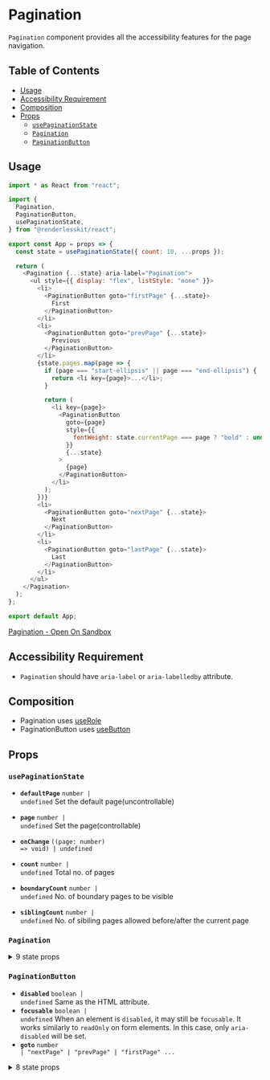 # Pagination

`Pagination` component provides all the accessibility features for the page
navigation.

## Table of Contents

- [Usage](#usage)
- [Accessibility Requirement](#accessibility-requirement)
- [Composition](#composition)
- [Props](#props)
  - [`usePaginationState`](#usepaginationstate)
  - [`Pagination`](#pagination)
  - [`PaginationButton`](#paginationbutton)

## Usage

```js
import * as React from "react";

import {
  Pagination,
  PaginationButton,
  usePaginationState,
} from "@renderlesskit/react";

export const App = props => {
  const state = usePaginationState({ count: 10, ...props });

  return (
    <Pagination {...state} aria-label="Pagination">
      <ul style={{ display: "flex", listStyle: "none" }}>
        <li>
          <PaginationButton goto="firstPage" {...state}>
            First
          </PaginationButton>
        </li>
        <li>
          <PaginationButton goto="prevPage" {...state}>
            Previous
          </PaginationButton>
        </li>
        {state.pages.map(page => {
          if (page === "start-ellipsis" || page === "end-ellipsis") {
            return <li key={page}>...</li>;
          }

          return (
            <li key={page}>
              <PaginationButton
                goto={page}
                style={{
                  fontWeight: state.currentPage === page ? "bold" : undefined,
                }}
                {...state}
              >
                {page}
              </PaginationButton>
            </li>
          );
        })}
        <li>
          <PaginationButton goto="nextPage" {...state}>
            Next
          </PaginationButton>
        </li>
        <li>
          <PaginationButton goto="lastPage" {...state}>
            Last
          </PaginationButton>
        </li>
      </ul>
    </Pagination>
  );
};

export default App;
```

[Pagination - Open On Sandbox](https://codesandbox.io/s/cwuhv)

## Accessibility Requirement

- `Pagination` should have `aria-label` or `aria-labelledby` attribute.

## Composition

- Pagination uses [useRole](https://reakit.io/docs/role)
- PaginationButton uses [useButton](https://reakit.io/docs/button)

## Props

### `usePaginationState`

- **`defaultPage`** <code>number | undefined</code> Set the default
  page(uncontrollable)
- **`page`** <code>number | undefined</code> Set the page(controllable)
- **`onChange`** <code>((page: number) =&#62; void) | undefined</code>

- **`count`** <code>number | undefined</code> Total no. of pages
- **`boundaryCount`** <code>number | undefined</code> No. of boundary pages to
  be visible
- **`siblingCount`** <code>number | undefined</code> No. of sibiling pages
  allowed before/after the current page

### `Pagination`

<details><summary>9 state props</summary>
> These props are returned by the state hook. You can spread them into this component (`{...state}`) or pass them separately. You can also provide these props from your own state logic.

- **`currentPage`** <code>number</code> The current active page
- **`pages`** <code>(string | number)[]</code> All the page with start & end
  ellipsis
- **`isAtFirstPage`** <code>boolean</code> True, if the currentPage is at first
  page
- **`isAtLastPage`** <code>boolean</code> True, if the currentPage is at last
  page
- **`movePage`** <code>(page: number) =&#62; void</code> Go to the specified
  page number
- **`nextPage`** <code>() =&#62; void</code> Go to next page
- **`prevPage`** <code>() =&#62; void</code> Go to previous page
- **`firstPage`** <code>() =&#62; void</code> Go to first page
- **`lastPage`** <code>() =&#62; void</code> Go to last page

</details>

### `PaginationButton`

- **`disabled`** <code>boolean | undefined</code> Same as the HTML attribute.
- **`focusable`** <code>boolean | undefined</code> When an element is
  `disabled`, it may still be `focusable`. It works similarly to `readOnly` on
  form elements. In this case, only `aria-disabled` will be set.
- **`goto`**
  <code title="number | &#34;nextPage&#34; | &#34;prevPage&#34; | &#34;firstPage&#34; | &#34;lastPage&#34;">number
  | &#34;nextPage&#34; | &#34;prevPage&#34; | &#34;firstPage&#34; ...</code>

<details><summary>8 state props</summary>
> These props are returned by the state hook. You can spread them into this component (`{...state}`) or pass them separately. You can also provide these props from your own state logic.

- **`currentPage`** <code>number</code> The current active page
- **`movePage`** <code>(page: number) =&#62; void</code> Go to the specified
  page number
- **`nextPage`** <code>() =&#62; void</code> Go to next page
- **`prevPage`** <code>() =&#62; void</code> Go to previous page
- **`firstPage`** <code>() =&#62; void</code> Go to first page
- **`lastPage`** <code>() =&#62; void</code> Go to last page
- **`isAtLastPage`** <code>boolean</code> True, if the currentPage is at last
  page
- **`isAtFirstPage`** <code>boolean</code> True, if the currentPage is at first
  page

</details>
